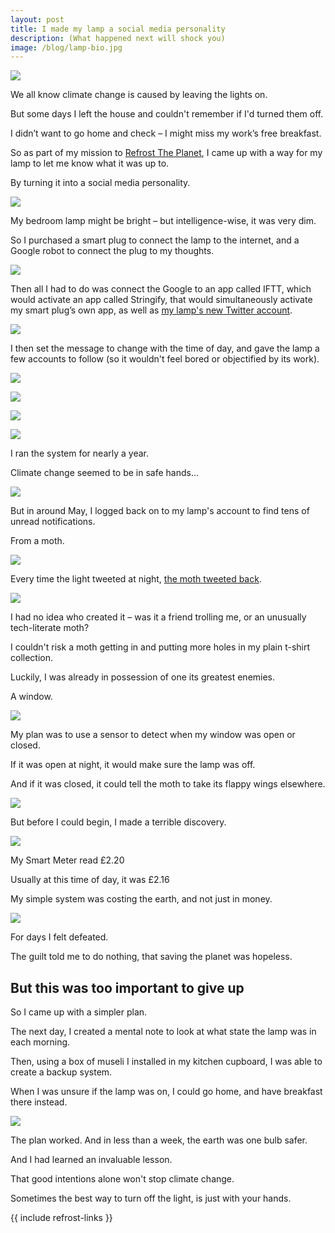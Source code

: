 ```yaml
---
layout: post
title: I made my lamp a social media personality
description: (What happened next will shock you)
image: /blog/lamp-bio.jpg
---
```


![](/blog/lamp-bedside.jpg)

We all know climate change is caused by leaving the lights on.

But some days I left the house and couldn't remember if I'd turned them off.

I didn’t want to go home and check – I might miss my work’s free breakfast.

So as part of my mission to [Refrost The Planet](/refrost), I came up with a way for my lamp to let me know what it was up to.

By turning it into a social media personality.

![](/blog/lamp-bio.jpg)

My bedroom lamp might be bright – but intelligence-wise, it was very dim.

So I purchased a smart plug to connect the lamp to the internet, and a Google robot to connect the plug to my thoughts.

![](/blog/lamp-setup.jpg)

Then all I had to do was connect the Google to an app called IFTT, which would activate an app called Stringify, that would simultaneously activate my smart plug’s own app, as well as [my lamp's new Twitter account](https://twitter.com/lampy08).

![](/blog/lamp-system.jpg)

I then set the message to change with the time of day, and gave the lamp a few accounts to follow (so it wouldn't feel bored or objectified by its work).

![](/blog/lamp-tweet.jpg)

![](/blog/lamp-tweetnight.jpg)

![](/blog/lamp-recruiting.jpg)

![](/blog/lamp-profilepic.jpg)

I ran the system for nearly a year.

Climate change seemed to be in safe hands…

![](/blog/lamp-tweetstime.jpg)

But in around May, I logged back on to my lamp's account to find tens of unread notifications.

From a moth.

![](/blog/lamp-moth.jpg)

Every time the light tweeted at night, [the moth tweeted back](https://twitter.com/haroldmoth).

![](/blog/lamp-mothtweets.jpg)

I had no idea who created it – was it a friend trolling me, or an unusually tech-literate moth?

I couldn't risk a moth getting in and putting more holes in my plain t-shirt collection.


Luckily, I was already in possession of one its greatest enemies.

A window.

![](/blog/lamp-windowprofile.jpg)

My plan was to use a sensor to detect when my window was open or closed.

If it was open at night, it would make sure the lamp was off.

And if it was closed, it could tell the moth to take its flappy wings elsewhere.

![](/blog/lamp-window-tweet.jpg)

But before I could begin, I made a terrible discovery.

![](/blog/lamp-meter.jpg)

My Smart Meter read £2.20

Usually at this time of day, it was £2.16

My simple system was costing the earth, and not just in money.

![](/blog/lamp-plugs.jpg)

For days I felt defeated.

The guilt told me to do nothing, that saving the planet was hopeless.

## But this was too important to give up

So I came up with a simpler plan.

The next day, I created a mental note to look at what state the lamp was in each morning.

Then, using a box of museli I installed in my kitchen cupboard, I was able to create a backup system.

When I was unsure if the lamp was on, I could go home, and have breakfast there instead.

![](/blog/lamp-museli.jpg)

The plan worked. And in less than a week, the earth was one bulb safer.

And I had learned an invaluable lesson.

That good intentions alone won't stop climate change.

Sometimes the best way to turn off the light, is just with your hands.  

{{ include refrost-links }}
